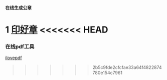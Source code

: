 
#### 在线生成公章

1 [印好章](https://www.btbsm.com/)
<<<<<<< HEAD
=======

### 在线pdf工具

[ilovepdf](https://www.ilovepdf.com/zh-cn)
>>>>>>> 2b5c9fde2cfcfae33a64f4822874780e154c7961
